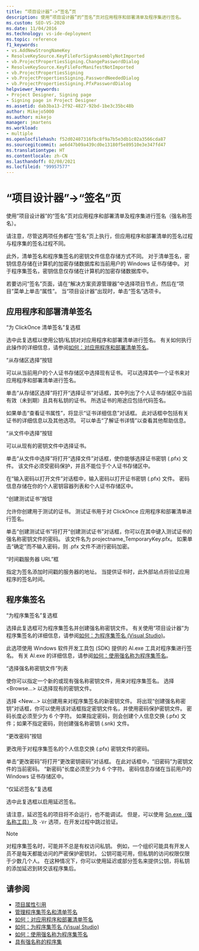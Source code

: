 ```yaml
---
title: “项目设计器”->“签名”页
description: 使用“项目设计器”的“签名”页对应用程序和部署清单及程序集进行签名。
ms.custom: SEO-VS-2020
ms.date: 11/04/2016
ms.technology: vs-ide-deployment
ms.topic: reference
f1_keywords:
- vs.AddNewStrongNameKey
- ResolveKeySource.KeyFileForSignAssemblyNotImported
- vb.ProjectPropertiesSigning.ChangePasswordDialog
- ResolveKeySource.KeyFileForManifestNotImported
- vb.ProjectPropertiesSigning
- vb.ProjectPropertiesSigning.PasswordNeededDialog
- vb.ProjectPropertiesSigning.PfxPasswordDialog
helpviewer_keywords:
- Project Designer, Signing page
- Signing page in Project Designer
ms.assetid: dab3ba13-2f92-4827-92bd-1be3c35bc48b
author: Mikejo5000
ms.author: mikejo
manager: jmartens
ms.workload:
- multiple
ms.openlocfilehash: f52d02407316fbc8f9a7b5e3db1c02a3566cda87
ms.sourcegitcommit: ae6d47b09a439cd0e13180f5e89510e3e347fd47
ms.translationtype: HT
ms.contentlocale: zh-CN
ms.lasthandoff: 02/08/2021
ms.locfileid: "99957577"
---
```

# <a name="signing-page-project-designer"></a>“项目设计器”->“签名”页

使用“项目设计器”的“签名”页对应用程序和部署清单及程序集进行签名（强名称签名）。

请注意，尽管这两项任务都在“签名”页上执行，但应用程序和部署清单的签名过程与程序集的签名过程不同。

此外，清单签名和程序集签名的密钥文件信息存储方式不同。 对于清单签名，密钥信息存储在计算机的加密存储数据库和当前用户的 Windows 证书存储中。 对于程序集签名，密钥信息仅存储在计算机的加密存储数据库中。

若要访问“签名”页面，请在“解决方案资源管理器”中选择项目节点，然后在“项目”菜单上单击“属性”。 当“项目设计器”出现时，单击“签名”选项卡。

## <a name="application-and-deployment-manifest-signing"></a>应用程序和部署清单签名

“为 ClickOnce 清单签名”复选框

选中此复选框以使用公钥/私钥对对应用程序和部署清单进行签名。 有关如何执行此操作的详细信息，请参阅[如何：对应用程序和部署清单签名](../../ide/how-to-sign-application-and-deployment-manifests.md)。

“从存储区选择”按钮

可以从当前用户的个人证书存储区中选择现有证书。 可以选择其中一个证书来对应用程序和部署清单进行签名。

单击“从存储区选择”将打开“选择证书”对话框，其中列出了个人证书存储区中当前有效（未到期）且具有私钥的证书。 所选证书的用途应包括代码签名。

如果单击“查看证书属性”，将显示“证书详细信息”对话框。 此对话框中包括有关证书的详细信息以及其他选项。 可以单击“了解证书详情”以查看其他帮助信息。

“从文件中选择”按钮

可以从现有的密钥文件中选择证书。

单击“从文件中选择”将打开“选择文件”对话框，使你能够选择证书密钥 (.pfx) 文件。 该文件必须受密码保护，并且不能位于个人证书存储区中。

在“输入密码以打开文件”对话框中，输入密码以打开证书密钥 (.pfx) 文件。 密码信息存储在你的个人密钥容器列表和个人证书存储区中。

“创建测试证书”按钮

允许你创建用于测试的证书。 测试证书用于对 ClickOnce 应用程序和部署清单进行签名。

单击“创建测试证书”将打开“创建测试证书”对话框，你可以在其中键入测试证书的强名称密钥文件的密码。 该文件名为 projectname_TemporaryKey.pfx。 如果单击“确定”而不输入密码，则 .pfx 文件不进行密码加密。

“时间戳服务器 URL”框

指定为签名添加时间戳的服务器的地址。 当提供证书时，此外部站点将验证应用程序的签名时间。

## <a name="assembly-signing"></a>程序集签名

“为程序集签名”复选框

选择此复选框可为程序集签名并创建强名称密钥文件。 有关使用“项目设计器”为程序集签名的详细信息，请参阅[如何：为程序集签名 (Visual Studio)](../managing-assembly-and-manifest-signing.md#how-to-sign-an-assembly-in-visual-studio)。

此选项使用 Windows 软件开发工具包 (SDK) 提供的 Al.exe 工具对程序集进行签名。 有关 Al.exe 的详细信息，请参阅[如何：使用强名称为程序集签名](/dotnet/framework/app-domains/how-to-sign-an-assembly-with-a-strong-name)。

“选择强名称密钥文件”列表

使你可以指定一个新的或现有强名称密钥文件，用来对程序集签名。 选择 \<Browse...> 以选择现有的密钥文件。

选择 \<New...> 以创建用来对程序集签名的新密钥文件。 将出现“创建强名称密钥”对话框，你可以使用该对话框指定密钥文件名，并使用密码保护密钥文件。 密码长度必须至少为 6 个字符。 如果指定密码，则会创建个人信息交换 (.pfx) 文件；如果不指定密码，则创建强名称密钥 (.snk) 文件。

“更改密码”按钮

更改用于对程序集签名的个人信息交换 (.pfx) 密钥文件的密码。

单击“更改密码”将打开“更改密钥密码”对话框。 在此对话框中，“旧密码”为密钥文件的当前密码。 “新密码”长度必须至少为 6 个字符。 密码信息存储在当前用户的 Windows 证书存储区中。

“仅延迟签名”复选框

选中此复选框以启用延迟签名。

请注意，延迟签名的项目将不会运行，也不能调试。 但是，可以使用 [Sn.exe（强名称工具）](/dotnet/framework/tools/sn-exe-strong-name-tool)及 `-Vr` 选项，在开发过程中跳过验证。

> [!NOTE]
> 对程序集签名时，可能并不总是有权访问私钥。 例如，一个组织可能具有开发人员不是每天都能访问的严密保护密钥对。 公钥可能可用，但私钥的访问权限仅限于少数几个人。 在这种情况下，你可以使用延迟或部分签名来提供公钥，将私钥的添加延迟到转交该程序集后。

## <a name="see-also"></a>请参阅

- [项目属性引用](../../ide/reference/project-properties-reference.md)
- [管理程序集签名和清单签名](../../ide/managing-assembly-and-manifest-signing.md)
- [如何：对应用程序和部署清单签名](../../ide/how-to-sign-application-and-deployment-manifests.md)
- [如何：为程序集签名 (Visual Studio)](../managing-assembly-and-manifest-signing.md#how-to-sign-an-assembly-in-visual-studio)
- [如何：使用强名称为程序集签名](/dotnet/framework/app-domains/how-to-sign-an-assembly-with-a-strong-name)
- [具有强名称的程序集](/dotnet/framework/app-domains/strong-named-assemblies)
